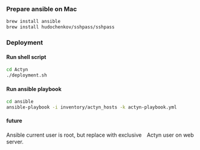 ### Prepare ansible on Mac
```sh
brew install ansible
brew install hudochenkov/sshpass/sshpass
```

### Deployment
#### Run shell script
```sh
cd Actyn
./deployment.sh
```

#### Run ansible playbook
```sh
cd ansible
ansible-playbook -i inventory/actyn_hosts -k actyn-playbook.yml
```

#### future
Ansible current user is root, but replace with exclusive　Actyn user on web server.